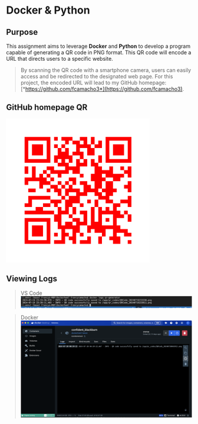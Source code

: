 # Docker & Python

## Purpose 
This assignment aims to leverage __Docker__ and __Python__ to develop a program capable of generating a QR code in PNG format. This QR code will encode a URL that directs users to a specific website. 
> By scanning the QR code with a smartphone camera, users can easily access and be redirected to the designated web page. For this project, the encoded URL will lead to my GitHub homepage: [*https://github.com/fcamacho3*](https://github.com/fcamacho3).

## GitHub homepage QR
![GitHubQR](EmbeddedFiles/GitHubQR.png)

## Viewing Logs
> VS Code
![VS Code logging](EmbeddedFiles/VSCodeLog.png)
> 

> Docker
![Docker Log](EmbeddedFiles/DockerLogs.png)

